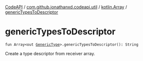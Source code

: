 [CodeAPI](../../index.md) / [com.github.jonathanxd.codeapi.util](../index.md) / [kotlin.Array](index.md) / [genericTypesToDescriptor](.)

# genericTypesToDescriptor

`fun Array<out `[`GenericType`](../../com.github.jonathanxd.codeapi.type/-generic-type/index.md)`>.genericTypesToDescriptor(): String`

Create a type descriptor from receiver array.

